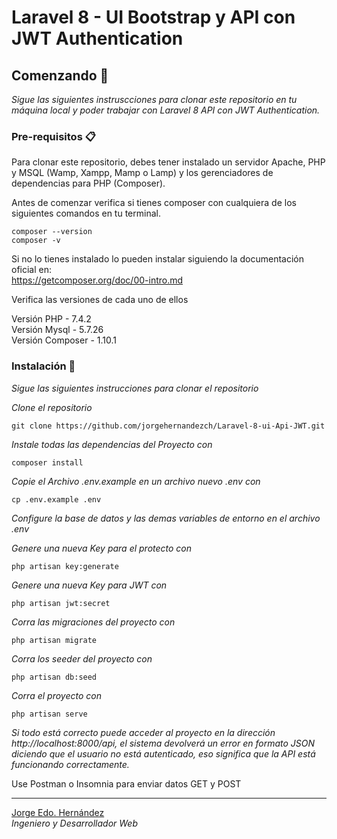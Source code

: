 # Laravel 8 - UI Bootstrap y API con JWT Authentication

## Comenzando 🚀

_Sigue las siguientes instruscciones para clonar este repositorio en tu máquina local y poder trabajar con Laravel 8 API con JWT Authentication._

### Pre-requisitos 📋

Para clonar este repositorio, debes tener instalado un servidor Apache, PHP y MSQL (Wamp, Xampp, Mamp o Lamp) y los gerenciadores de dependencias para PHP (Composer).

Antes de comenzar verifica si tienes composer con cualquiera de los siguientes comandos en tu terminal.
```
composer --version 
composer -v
```
Si no lo tienes instalado lo pueden instalar siguiendo la documentación oficial en:  
https://getcomposer.org/doc/00-intro.md


Verifica las versiones de cada uno de ellos

Versión PHP - 7.4.2  
Versión Mysql - 5.7.26  
Versión Composer - 1.10.1  

### Instalación 🔧

_Sigue las siguientes instrucciones para clonar el repositorio_

_Clone el repositorio_

```
git clone https://github.com/jorgehernandezch/Laravel-8-ui-Api-JWT.git
```

_Instale todas las dependencias del Proyecto con_

```
composer install
```

_Copie el Archivo .env.example en un archivo nuevo .env con_

```
cp .env.example .env
```
_Configure la base de datos y las demas variables de entorno en el archivo .env_

_Genere una nueva Key para el protecto con_

```
php artisan key:generate
```
_Genere una nueva Key para JWT con_

```
php artisan jwt:secret
```
_Corra las migraciones del proyecto con_

```
php artisan migrate
```

_Corra los seeder del proyecto con_

```
php artisan db:seed
```
_Corra el proyecto con_

```
php artisan serve
```

_Si todo está correcto puede acceder al proyecto en la dirección http://localhost:8000/api, el sistema devolverá un error en formato JSON diciendo que el usuario no está autenticado, eso significa que la API está funcionando correctamente._

Use Postman o Insomnia para enviar datos GET y POST

---
[Jorge Edo. Hernández](https://github.com/jorgehernandezch)  
_Ingeniero y Desarrollador Web_
